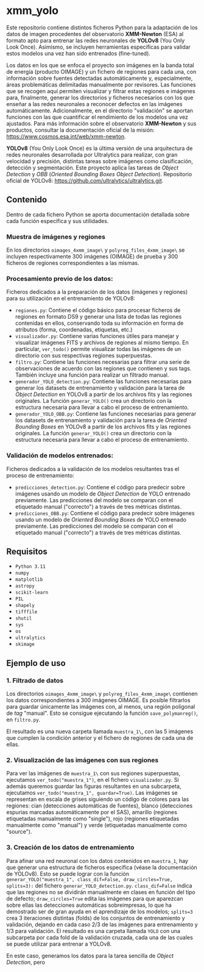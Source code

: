 # xmm_yolo

Este repositorio contiene distintos ficheros Python para la adaptación de los datos de imagen procedentes del observatorio **XMM-Newton** (ESA) al formato apto para entrenar las redes neuronales de **YOLOv8** (You Only Look Once). Asimismo, se incluyen herramientas específicas para validar estos modelos una vez han sido entrenados (fine-tuned). 

Los datos en los que se enfoca el proyecto son imágenes en la banda total de energía (producto OIMAGE) y un fichero de regiones para cada una, con información sobre fuentes detectadas automáticamente y, especialmente, áreas problemáticas delimitadas manualmente por revisores. Las funciones que se recogen aquí permiten visualizar y filtrar estas regiones e imágenes para, finalmente, generar los directorios y ficheros necesarios con los que enseñar a las redes neuronales a reconocer defectos en las imágenes automáticamente. Adicionalmente, en el directorio "validación" se aportan funciones con las que cuantificar el rendimiento de los modelos una vez ajustados. Para más información sobre el observatorio **XMM-Newton** y sus productos, consultar la documentación oficial de la misión: https://www.cosmos.esa.int/web/xmm-newton.

**YOLOv8** (You Only Look Once) es la última versión de una arquitectura de redes neuronales desarrollada por Ultralytics para realizar, con gran velocidad y precisión, distintas tareas sobre imágenes como clasificación, detección y segmentación. Este proyecto aplica las tareas de *Object Detection* y *OBB* (*Oriented Bounding Boxes Object Detection*).
Repositorio oficial de YOLOv8: https://github.com/ultralytics/ultralytics.git.

## Contenido
Dentro de cada fichero Python se aporta documentación detallada sobre cada función específica y sus utilidades.

### Muestra de imágenes y regiones
En los directorios `oimages_4xmm_image\` y `polyreg_files_4xmm_image\` se incluyen respectivamente 300 imágenes (OIMAGE) de prueba y 300 ficheros de regiones correspondientes a las mismas.

### Procesamiento previo de los datos:
Ficheros dedicados a la preparación de los datos (imágenes y regiones) para su utilización en el entrenamiento de YOLOv8:

- `regiones.py`: Contiene el código básico para procesar ficheros de regiones en formato DS9 y generar una lista de todas las regiones contenidas en ellos, conservando toda su información en forma de atributos (forma, coordenadas, etiquetas, etc.)
- `visualizador.py`: Contiene varias funciones útiles para manejar y visualizar imágenes FITS y archivos de regiones al mismo tiempo. En particular, `ver_todo()` permite visualizar todas las imágenes de un directorio con sus respectivas regiones superpuestas.
- `filtro.py`: Contiene las funciones necesarias para filtrar una serie de observaciones de acuerdo con las regiones que contienen y sus tags. También incluye una función para realizar un filtrado manual.
- `generador_YOLO_detection.py`: Contiene las funciones necesarias para generar los datasets de entrenamiento y validación para la tarea de *Object Detection* en YOLOv8 a partir de los archivos fits y las regiones originales. La función `generar_YOLO()` crea un directorio con la estructura necesaria para llevar a cabo el proceso de entrenamiento.
- `generador_YOLO_OBB.py`: Contiene las funciones necesarias para generar los datasets de entrenamiento y validación para la tarea de *Oriented Bounding Boxes* en YOLOv8 a partir de los archivos fits y las regiones originales. La función `generar_YOLO()` crea un directorio con la estructura necesaria para llevar a cabo el proceso de entrenamiento.

### Validación de modelos entrenados:
Ficheros dedicados a la validación de los modelos resultantes tras el proceso de entrenamiento:

- `predicciones_detection.py`: Contiene el código para predecir sobre imágenes usando un modelo de *Object Detection* de YOLO entrenado previamente. Las predicciones del modelo se comparan con el etiquetado manual ("correcto") a través de tres métricas distintas.
- `predicciones_OBB.py`: Contiene el código para predecir sobre imágenes usando un modelo de *Oriented Bounding Boxes* de YOLO entrenado previamente. Las predicciones del modelo se comparan con el etiquetado manual ("correcto") a través de tres métricas distintas.


## Requisitos
- `Python 3.11`
- `numpy`
- `matplotlib`
- `astropy`
- `scikit-learn`
- `PIL`
- `shapely`
- `tifffile`
- `shutil`
- `sys`
- `os`
- `ultralytics`
- `skimage`

## Ejemplo de uso
### 1. Filtrado de datos
Los directorios `oimages_4xmm_image\` y `polyreg_files_4xmm_image\` contienen los datos correspondientes a 300 imágenes OIMAGE. Es posible filtrarlos para guardar únicamente las imágenes con, al menos, una región poligonal de *tag* "manual". Esto se consigue ejecutando la función `save_polymanreg()`, en `filtro.py`. 

El resultado es una nueva carpeta llamada `muestra_1\`, con las 5 imágenes que cumplen la condición anterior y el fichero de regiones de cada una de ellas.

### 2. Visualización de las imágenes con sus regiones
Para ver las imágenes de `muestra_1\` con sus regiones superpuestas, ejecutamos `ver_todo("muestra_1")`, en el fichero `visualizador.py`. Si además queremos guardar las figuras resultantes en una subcarpeta, ejecutamos `ver_todo("muestra_1", guardar=True)`. Las imágenes se representan en escala de grises siguiendo un código de colores para las regiones: cian (detecciones automáticas de fuentes), blanco (detecciones espurias marcadas automáticamente por el SAS), amarillo (regiones etiquetadas manualmente como "single"), rojo (regiones etiquetadas manualmente como "manual") y verde (etiquetadas manualmente como "source").

### 3. Creación de los datos de entrenamiento
Para afinar una red neuronal con los datos contenidos en `muestra_1`, hay que generar una estructura de ficheros específica (véase la documentación de YOLOv8). Esto se puede lograr con la función `generar_YOLO("muestra_1", class_dif=False, draw_circles=True, splits=3):` del fichero `generar_YOLO_detection.py`. `class_dif=False` indica que las regiones no se dividirán manualmente en clases en función del tipo de defecto; `draw_circles=True` edita las imágenes para que aparezcan sobre ellas las detecciones automáticas sobreimpresas, lo que ha demostrado ser de gran ayuda en el aprendizaje de los modelos; `splits=3` crea 3 iteraciones distintas (folds) de los conjuntos de entrenamiento y validación, dejando en cada caso 2/3 de las imágenes para entrenamiento y 1/3 para validación. El resultado es una carpeta llamada `YOLO` con una subcarpeta por cada fold de la validación cruzada, cada una de las cuales se puede utilizar para entrenar a YOLOv8.

En este caso, generamos los datos para la tarea sencilla de *Object Detection*, pero
